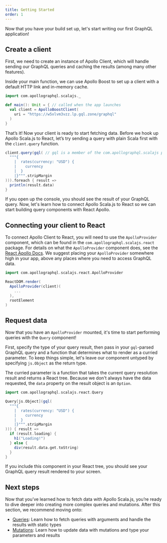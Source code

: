 ```yaml
---
title: Getting Started
order: 1
---
```


Now that you have your build set up, let's start writing our first GraphQL application! 

## Create a client
First, we need to create an instance of Apollo Client, which will handle sending our GraphQL queries and caching the results (among many other features).

Inside your main function, we can use Apollo Boost to set up a client with a default HTTP link and in-memory cache.
```scala
import com.apollographql.scalajs._

def main(): Unit = { // called when the app launches
  val client = ApolloBoostClient(
    uri = "https://w5xlvm3vzz.lp.gql.zone/graphql"
  )
}
```

That’s it! Now your client is ready to start fetching data. Before we hook up Apollo Scala.js to React, let’s try sending a query with plain Scala first with the `client.query` function.

```scala
client.query(gql( // gql is a member of the com.apollographql.scalajs package that parses your query
  """{
    |  rates(currency: "USD") {
    |    currency
    |  }
    |}""".stripMargin
))).foreach { result =>
  println(result.data)
}
```

If you open up the console, you should see the result of your GraphQL query. Now, let's learn how to connect Apollo Scala.js to React so we can start building query components with React Apollo.

## Connecting your client to React
To connect Apollo Client to React, you will need to use the `ApolloProvider` component, which can be found in the `com.apollographql.scalajs.react` package. For details on what the `ApolloProvider` component does, see the [React Apollo Docs](https://www.apollographql.com/docs/react/essentials/get-started.html#creating-provider). We suggest placing your `ApolloProvider` somewhere high in your app, above any places where you need to access GraphQL data.

```scala
import com.apollographql.scalajs.react.ApolloProvider

ReactDOM.render(
  ApolloProvider(client)(
    ...
  ),
  rootElement
)
```

## Request data
Now that you have an `ApolloProvider` mounted, it's time to start performing queries with the `Query` component!

First, specify the type of your query result, then pass in your `gql`-parsed GraphQL query and a function that determines what to render as a curried parameter. To keep things simple, let's leave our component untyped by specifying `js.Object` as the return type.

The curried parameter is a function that takes the current query resolution result and returns a React tree. Because we don't always have the data requested, the `data` property on the result object is an `Option`.

```scala
import com.apollographql.scalajs.react.Query

Query[js.Object](gql(
  """{
    |  rates(currency: "USD") {
    |    currency
    |  }
    |}""".stripMargin
))) { result =>
  if (result.loading) {
    h1("Loading!")
  } else {
    div(result.data.get.toString)
  }
}
```

If you include this component in your React tree, you should see your GraphQL query result rendered to your screen.

## Next steps
Now that you’ve learned how to fetch data with Apollo Scala.js, you’re ready to dive deeper into creating more complex queries and mutations. After this section, we recommend moving onto:
+ [Queries](/essentials/queries.html): Learn how to fetch queries with arguments and handle the results with static types
+ [Mutations](/essentials/mutations.html): Learn how to update data with mutations and type your parameters and results
